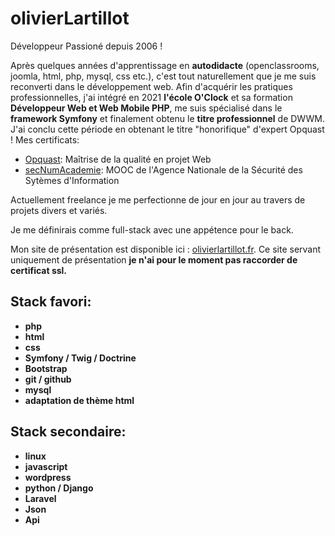 ﻿# olivierLartillot

Développeur Passioné depuis 2006 !

Après quelques années d'apprentissage en <b>autodidacte</b> (openclassrooms, joomla, html, php, mysql, css etc.), c'est tout naturellement que je me suis reconverti dans le développement web. Afin d'acquérir les pratiques professionnelles, j'ai intégré en 2021 <strong>l'école O'Clock</strong> et sa formation <b>Développeur Web et Web Mobile PHP</b>, me suis spécialisé dans le <strong>framework Symfony</strong> et finalement obtenu le <b>titre professionnel</b> de DWWM. J'ai conclu cette période en obtenant le titre "honorifique" d'expert Opquast ! 
Mes certificats:
  - <a href="https://entreprise.francetravail.fr/docnums/portfolio-usager/oAE9lNbAdBztu6fATeYcyHXO3ZB1zIiB/OPQUAST-CERTIFICAT-MQW-fr-61OY4E-20220701.pdf?Expires=1709915111&Signature=MP%2BkNTApdOrQT3QoSwh14lF89fc%3D">Opquast</a>: Maîtrise de la qualité en projet Web
  - <a href="https://entreprise.francetravail.fr/docnums/portfolio-usager/SzKUkGE8aV2GCwLUbCyNaYqrdxav7HKn/secNumAcademie.pdf?Expires=1709915111&Signature=J16EkOBKy%2BPRWHWmk2FzmZHMxg8%3D">secNumAcademie</a>: MOOC de l'Agence Nationale de la Sécurité des Sytèmes d'Information

Actuellement freelance je me perfectionne de jour en jour au travers de projets divers et variés. 

Je me définirais comme full-stack avec une appétence pour le back. 

Mon site de présentation est disponible ici : <a href="http://olivierlartillot.fr/" target="_blank">olivierlartillot.fr</a>. Ce site servant uniquement de présentation <strong>je n'ai pour le moment pas raccorder de certificat ssl</srong>.

## Stack favori:
- php
- html
- css
- Symfony / Twig / Doctrine
- Bootstrap
- git / github
- mysql
- adaptation de thème html

## Stack secondaire:
- linux
- javascript
- wordpress
- python / Django
- Laravel
- Json
- Api


